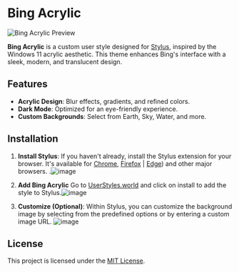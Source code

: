 # Bing Acrylic

![Bing Acrylic Preview](https://github.com/user-attachments/assets/3c42e8cd-012c-40d5-bf1a-0bc9ed089c23)


**Bing Acrylic** is a custom user style designed for [Stylus](https://userstyles.world), inspired by the Windows 11 acrylic aesthetic. This theme enhances Bing's interface with a sleek, modern, and translucent design.

## Features
- **Acrylic Design**: Blur effects, gradients, and refined colors.
- **Dark Mode**: Optimized for an eye-friendly experience.
- **Custom Backgrounds**: Select from Earth, Sky, Water, and more.

## Installation


1. **Install Stylus**: If you haven't already, install the Stylus extension for your browser. It's available for [Chrome](https://chrome.google.com/webstore/detail/stylus/clngdbkpkpeebahjckkjfobafhncgmne), [Firefox](https://addons.mozilla.org/en-US/firefox/addon/styl-us/) | [Edge](https://microsoftedge.microsoft.com/addons/detail/stylus/fjnbnpbmkenffdnngjfgmeleoegfcffe)) and other major browsers. .![image](https://github.com/user-attachments/assets/a83987cb-b718-4b52-8798-c599275ba86a)
2. **Add Bing Acrylic** Go to [UserStyles.world](https://userstyles.world/style/20792/bing-11-dark-mode-only) and click on install to add the style to Stylus.![image](https://github.com/user-attachments/assets/b8cf7bc2-02d8-42bb-b48c-fdf76d2732fe)

3. **Customize (Optional)**: Within Stylus, you can customize the background image by selecting from the predefined options or by entering a custom image URL.
    ![image](https://github.com/user-attachments/assets/8832a763-2fdc-489b-9b0f-091213af7759)



## License
This project is licensed under the [MIT License](LICENSE).
